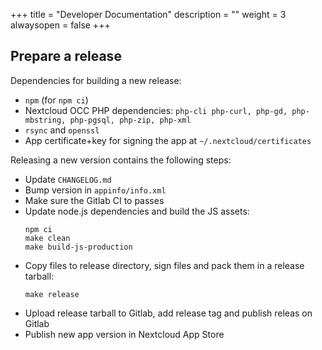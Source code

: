 +++
title = "Developer Documentation"
description = ""
weight = 3
alwaysopen = false
+++

## Prepare a release

Dependencies for building a new release:

* `npm` (for `npm ci`)
* Nextcloud OCC PHP dependencies: `php-cli php-curl, php-gd, php-mbstring, php-pgsql, php-zip, php-xml`
* `rsync` and `openssl`
* App certificate+key for signing the app at `~/.nextcloud/certificates`

Releasing a new version contains the following steps:

* Update `CHANGELOG.md`
* Bump version in `appinfo/info.xml`
* Make sure the Gitlab CI to passes
* Update node.js dependencies and build the JS assets:
  ```
  npm ci
  make clean
  make build-js-production
  ```
* Copy files to release directory, sign files and pack them in a release tarball:
  ```
  make release
  ```
* Upload release tarball to Gitlab, add release tag and publish releas on Gitlab
* Publish new app version in Nextcloud App Store
